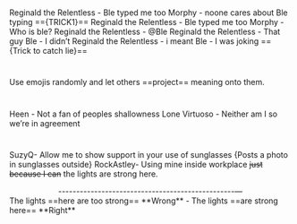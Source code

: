 # 
Reginald the Relentless - Ble typed me too
Morphy - noone cares about Ble typing    =={TRICK1}==
Reginald the Relentless - Ble typed me too
Morphy - Who is ble?
Reginald the Relentless - @Ble
Reginald the Relentless - That guy
Ble - I didn’t 
Reginald the Relentless -  i meant 
Ble - I was joking =={Trick to catch lie}== 
# 
Use emojis randomly and let others ==project== meaning onto them.

# 
Heen - Not a fan of peoples shallowness
Lone Virtuoso - Neither am I so we’re in agreement

# 
SuzyQ- Allow me to show support in your use of sunglasses
{Posts a photo in sunglasses outside}
RockAstley- Using mine inside workplace ~~just because I can~~ the lights are strong here.
<center>-------------------------------------------------—</center>
The lights ==here are too strong== **Wrong** - The lights ==are strong here== **Right**




